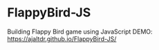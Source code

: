 # FlappyBird-JS
Building Flappy Bird game using JavaScript
DEMO: https://ajaltdr.github.io/FlappyBird-JS/
